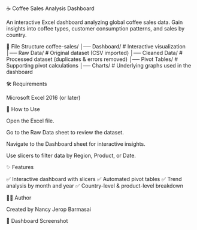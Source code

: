 ☕ Coffee Sales Analysis Dashboard






An interactive Excel dashboard analyzing global coffee sales data.
Gain insights into coffee types, customer consumption patterns, and sales by country.

📂 File Structure
coffee-sales/
│── Dashboard/         # Interactive visualization
│── Raw Data/          # Original dataset (CSV imported)
│── Cleaned Data/      # Processed dataset (duplicates & errors removed)
│── Pivot Tables/      # Supporting pivot calculations
│── Charts/            # Underlying graphs used in the dashboard

🛠 Requirements

Microsoft Excel 2016 (or later)

🚀 How to Use

Open the Excel file.

Go to the Raw Data sheet to review the dataset.

Navigate to the Dashboard sheet for interactive insights.

Use slicers to filter data by Region, Product, or Date.

✨ Features

✅ Interactive dashboard with slicers
✅ Automated pivot tables
✅ Trend analysis by month and year
✅ Country-level & product-level breakdown

👩‍💻 Author

Created by Nancy Jerop Barmasai

📸 Dashboard Screenshot




